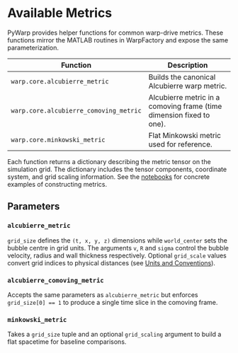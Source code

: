 # Available Metrics

PyWarp provides helper functions for common warp-drive metrics. These functions mirror the MATLAB routines in WarpFactory and expose the same parameterization.

| Function | Description |
|----------|-------------|
| `warp.core.alcubierre_metric` | Builds the canonical Alcubierre warp metric. |
| `warp.core.alcubierre_comoving_metric` | Alcubierre metric in a comoving frame (time dimension fixed to one). |
| `warp.core.minkowski_metric` | Flat Minkowski metric used for reference. |

Each function returns a dictionary describing the metric tensor on the simulation grid. The dictionary includes the tensor components, coordinate system, and grid scaling information. See the [notebooks](../notebooks) for concrete examples of constructing metrics.

## Parameters

### `alcubierre_metric`
`grid_size` defines the `(t, x, y, z)` dimensions while `world_center` sets the bubble centre in grid units. The arguments `v`, `R` and `sigma` control the bubble velocity, radius and wall thickness respectively. Optional `grid_scale` values convert grid indices to physical distances (see [Units and Conventions](units.md)).

### `alcubierre_comoving_metric`
Accepts the same parameters as `alcubierre_metric` but enforces `grid_size[0] == 1` to produce a single time slice in the comoving frame.

### `minkowski_metric`
Takes a `grid_size` tuple and an optional `grid_scaling` argument to build a flat spacetime for baseline comparisons.
